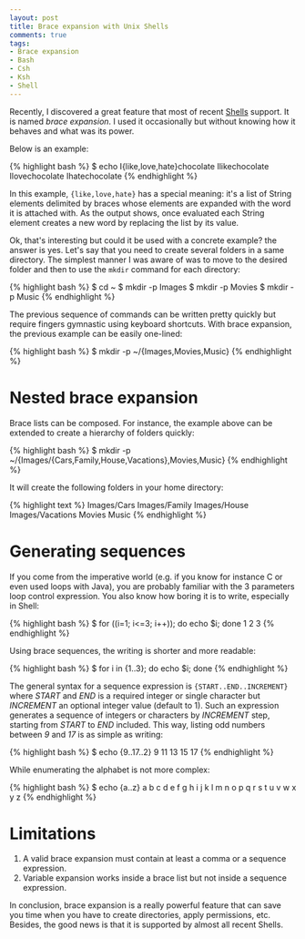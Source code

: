 ```yaml
---
layout: post
title: Brace expansion with Unix Shells
comments: true
tags:
- Brace expansion
- Bash
- Csh
- Ksh
- Shell
---
```


Recently, I discovered a great feature that most of recent [Shells](https://en.wikipedia.org/wiki/Unix_shell) support. It is named _brace expansion_. I used it occasionally but without knowing how it behaves and what was its power.

Below is an example:

{% highlight bash %}
$ echo I{like,love,hate}chocolate
Ilikechocolate Ilovechocolate Ihatechocolate
{% endhighlight %}

<!--more-->

In this example, `{like,love,hate}` has a special meaning: it's a list of String elements delimited by braces whose elements are expanded with the word it is attached with. As the output shows, once evaluated each String element creates a new word by replacing the list by its value.

Ok, that's interesting but could it be used with a concrete example? the answer is yes. Let's say that you need to create several folders in a same directory. The simplest manner I was aware of was to move to the desired folder and then to use the `mkdir` command for each directory:

{% highlight bash %}
$ cd ~
$ mkdir -p Images
$ mkdir -p Movies
$ mkdir -p Music
{% endhighlight %}

The previous sequence of commands can be written pretty quickly but require fingers gymnastic using keyboard shortcuts. With brace expansion, the previous example can be easily one-lined:

{% highlight bash %}
$ mkdir -p ~/{Images,Movies,Music}
{% endhighlight %}

# Nested brace expansion

Brace lists can be composed. For instance, the example above can be extended to create a hierarchy of folders quickly:

{% highlight bash %}
$ mkdir -p ~/{Images/{Cars,Family,House,Vacations},Movies,Music}
{% endhighlight %}

It will create the following folders in your home directory:

{% highlight text %}
Images/Cars
Images/Family
Images/House
Images/Vacations
Movies
Music
{% endhighlight %}

# Generating sequences

If you come from the imperative world (e.g. if you know for instance C or even used loops with Java), you are probably familiar with the 3 parameters loop control expression. You also know how boring it is to write, especially in Shell:

{% highlight bash %}
$ for ((i=1; i<=3; i++)); do echo $i; done
1
2
3
{% endhighlight %}

Using brace sequences, the writing is shorter and more readable:

{% highlight bash %}
$ for i in {1..3}; do echo $i; done
{% endhighlight %}

The general syntax for a sequence expression is `{START..END..INCREMENT}` where _START_ and _END_ is a required integer or single character but _INCREMENT_ an optional integer value (default to 1). Such an expression generates a sequence of integers or characters by _INCREMENT_ step, starting from _START_ to _END_ included. This way, listing odd numbers between _9_ and _17_ is as simple as writing:

{% highlight bash %}
$ echo {9..17..2}
9 11 13 15 17
{% endhighlight %}

While enumerating the alphabet is not more complex:

{% highlight bash %}
$ echo {a..z}
a b c d e f g h i j k l m n o p q r s t u v w x y z
{% endhighlight %}

# Limitations

1. A valid brace expansion must contain at least a comma or a sequence expression.
2. Variable expansion works inside a brace list but not inside a sequence expression.

In conclusion, brace expansion is a really powerful feature that can save you time when you have to create directories, apply permissions, etc. Besides, the good news is that it is supported by almost all recent Shells.
